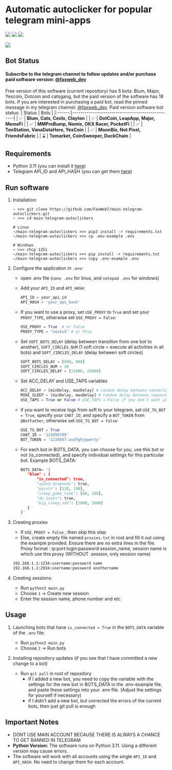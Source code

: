 
# Automatic autoclicker for popular telegram mini-apps
[<img src="https://img.shields.io/badge/Telegram-%40My_Channel-orange">](https://t.me/faxweb_dev)
[<img src="https://img.shields.io/badge/Telegram-%40Me-orange">](https://t.me/faxweb_dev_admin)
[<img src="https://img.shields.io/badge/python-3.11-blue">](https://www.python.org/downloads/)

![](https://i.ibb.co/HBW9tSY/2024-09-22-19-49-28.png)

## Bot Status
#### Subscribe to the telegram channel to follow updates and/or purchase paid software version: [@faxweb_dev](https://t.me/faxweb_dev)
Free version of this software (current repository) has 5 bots: Blum, Major, Yescoin, Dotcoin and catsgang, but the paid version of the software has 18 bots. If you are interested in purchasing a paid bot, read the pinned message in my telegram channel: [@faxweb_dev](https://t.me/faxweb_dev). Paid version software bot status:
| Status | Bots                                            |
|:------:|-------------------------------------------------|
|   ✅   | **Blum, Cats, CexIo, Clayton**       |
|   ✅   | **DotCoin, LeapApp, Major, MemeFi**       |
|   ✅   | **MMProBump, Nomis, OKX Racer, PocketFi**                       |
|   ✅   | **TonStation, VanaDataHero, YesCoin**                      |
|   ✅   | **MoonBix, Not Pixel, FriendsFabric**                              |
|   ⌛   | **Tomarket, CoinSweeper, DuckChain**                              |

## Requirements
- Python 3.11 (you can install it [here](https://www.python.org/downloads/release/python-3110/))
- Telegram API_ID and API_HASH (you can get them [here](https://my.telegram.org/auth?to=apps))

## Run software
1. Installation:
   ```shell
   ~ >>> git clone https://github.com/FaxWeb7/main-telegram-autoclickers.git 
   ~ >>> cd main-telegram-autoclickers
   
   # Linux
   ~/main-telegram-autoclickers >>> pip3 install -r requirements.txt
   ~/main-telegram-autoclickers >>> cp .env-example .env
   
   # Windows
   ~ >>> chcp 1251
   ~/main-telegram-autoclickers >>> pip install -r requirements.txt
   ~/main-telegram-autoclickers >>> copy .env-example .env
   ```
2. Configure the application in `.env`:
   - open .env file (`nano .env` for linux, and `notepad .env` for windows)
   - Add your `API_ID` and `API_HASH`:
     ```python
     API_ID = your_api_id
     API_HASH = 'your_api_hash'
     ```
     
   - If you want to use a proxy, set `USE_PROXY` to `True` and set your `PROXY_TYPE`, otherwise set `USE_PROXY = False`:
     ```python
     USE_PROXY = True  # or False
     PROXY_TYPE = "socks5" # or http
     ```
     
   - Set `SOFT_BOTS_DELAY` (delay between transition from one bot to another), `SOFT_CIRCLES_NUM` (1 soft circle = execute all activities in all bots) and `SOFT_CIRCLES_DELAY` (delay between soft circles)
     ```python
     SOFT_BOTS_DELAY = [600, 900]
     SOFT_CIRCLES_NUM = 10
     SOFT_CIRCLES_DELAY = [21000, 25000]
     ```

   - Set ACC_DELAY and USE_TAPS variables
     ```python
     ACC_DELAY = [minDelay, maxDelay] # random delay between connections to accounts in seconds
     MINI_SLEEP = [minDelay, maxDelay] # random delay between requests in seconds
     USE_TAPS = True or False # USE_TAPS = False if you don't want your bots to use taps
     ```

   - if you want to receive logs from soft to your telegram, set `USE_TG_BOT = True`, specify your `CHAT_ID`, and specify a `BOT_TOKEN` from `@BotFather`, otherwise set `USE_TG_BOT = False`:
     ```python
     USE_TG_BOT = True
     CHAT_ID = '123456789'
     BOT_TOKEN = '1234567:asdfghjqwerty'
     ```
   - For each bot in BOTS_DATA, you can choose for you, use this bot or not (is_connected), and specify individual settings for this particular bot. Example BOTS_DATA:
     ```python
     BOTS_DATA= '{
        "blum" : {
            "is_connected": true,
            "spend_diamonds": true,
            "points": [120, 190],
            "sleep_game_time": [60, 180],
            "do_tasks": true,
            "big_sleep_add": [1800, 3600]
        }
     }'
     ```

3. Creating proxies
   - If `USE_PROXY = False` , then skip this step
   - Else, create empty file named `proxies.txt` in root and fill it out using the example provided. Ensure there are no extra lines in the file. Proxy format : ip:port:login:password session_name, session name is which use this proxy (WITHOUT .session, only session name)
   ```txt
   192.168.1.1:1234:username:password name
   192.168.1.2:2934:username:password anothername
   ```
     
4. Creating sessions:
   - Run `python3 main.py`
   - Choose `1` -> Create new session
   - Enter the session name, phone number and etc.

## Usage
1. Launching bots that have `is_connected = True` in the `BOTS_DATA` variable of the `.env` file:
   - Run `python3 main.py`
   - Choose `2` -> Run bots
   
2. Installing repository updates (if you see that I have committed a new change to a bot)
   - Run `git pull` in root of repository
      - If I added a new bot, you need to copy the variable with the settings for the new bot in BOTS_DATA in the .env-example file, and paste these settings into your .env file. (Adjust the settings for yourself if necessary)
      - if I didn’t add a new bot, but corrected the errors of the current bots, then just git pull is enough

  
## Important Notes
- DONT USE MAIN ACCOUNT BECAUSE THERE IS ALWAYS A CHANCE TO GET BANNED IN TELEGRAM
- **Python Version:** The software runs on Python 3.11. Using a different version may cause errors.
- The software will work with all accounts using the single `API_ID` and `API_HASH`. No need to change them for each account.

